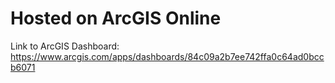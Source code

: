 # Hosted on ArcGIS Online

Link to ArcGIS Dashboard: https://www.arcgis.com/apps/dashboards/84c09a2b7ee742ffa0c64ad0bccb6071